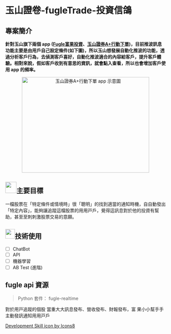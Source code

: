 # 玉山證卷-fugleTrade-投資信鴿

## 專案簡介
**針對玉山旗下兩個 app ([Fugle富果投資](https://play.google.com/store/apps/details?id=tw.fugle.android.app)、[玉山證券A+行動下單](https://play.google.com/store/apps/details?id=com.esun))，目前推波訊息功能主要是由用戶自己設定條件(如下圖)，所以玉山想發展自動化推波的功能，透過分析客戶行為，去偵測客戶喜好，自動化推波適合的內容給客戶，提升客戶體驗。相對來說，假如客戶收到有意思的資訊，就會點入查看，所以也會增加客戶使用 app 的頻率。**

<div align=center><img width="400" height="300" src="https://i.imgur.com/6LMTpbt.png" alt="玉山證券A+行動下單 app 示意圖"/></div>

<!---
測試 html 的影藏
-->

## <img src="https://img.icons8.com/plasticine/100/000000/accuracy.png" weight="35" height="35"/>主要目標
一檔股票在「特定條件或情境時」很「聰明」的找到適當的通知時機，⾃自動發出「特定內容」，能夠讓追蹤這檔股票的⽤用⼾戶，覺得這訊息對於他的投資有幫助，甚⾄至刺刺激股票交易的意願。

## <img src="https://img.icons8.com/color/48/000000/development-skill.png" weight="30" height="30"/>技術使用  


- [ ] ChatBot
- [ ] API
- [ ] 機器學習
- [ ] AB Test (進階)

## fugle api 資源
> Python 套件： fugle-realtime

對於⽤⼾追蹤的個股
當重⼤大訊息發布、營收發布、財報發布，富
果⼩小幫⼿手主動發訊通知⽤用⼾戶


<a href="https://icons8.com/icon/103935/development-skill">Development Skill icon by Icons8</a>
